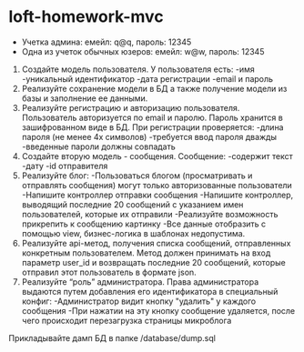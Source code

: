 # loft-homework-mvc
* Учетка админа: емейл: q@q, пароль: 12345
* Одна из учеток обычных юзеров: емейл: w@w, пароль: 12345
1. Создайте модель пользователя. У пользователя есть:
-имя
-уникальный идентификатор
-дата регистрации
-email и пароль
2. Реализуйте сохранение модели в БД а также получение модели из базы и заполнение ее данными.
3. Реализуйте регистрацию и авторизацию пользователя. Пользователь авторизуется по email и паролю. Пароль хранится в зашифрованном виде в БД. При регистрации проверяется:
-длина пароля (не менее 4х символов)
-требуется ввод пароля дважды
-введенные пароли должны совпадать
4. Создайте вторую модель - сообщения. Сообщение:
-содержит текст
-дату
-id отправителя
5. Реализуйте блог:
-Пользоваться блогом (просматривать и отправлять сообщения) могут только авторизованные пользователи
-Напишите контроллер отправки сообщения
-Напишите контроллер, выводящий последние 20 сообщений с указанием имен пользователей, которые их отправили
-Реализуйте возможность прикрепить к сообщению картинку
-Все данные отобразить с помощью view, бизнес-логика в шаблонах недопустима.
6. Реализуйте api-метод, получения списка сообщений, отправленных конкретным пользователем. Метод должен принимать на вход параметр user_id и возвращать последние 20 сообщений, которые отправил этот пользователь в формате json.
7. Реализуйте “роль” администратора. Права администратора выдаются путем добавления его идентификатора в специальный конфиг:
-Администратор видит кнопку "удалить" у каждого сообщения
-При нажатии на эту кнопку сообщение удаляется, после чего происходит перезагрузка страницы микроблога

Прикладывайте дамп БД в папке /database/dump.sql
